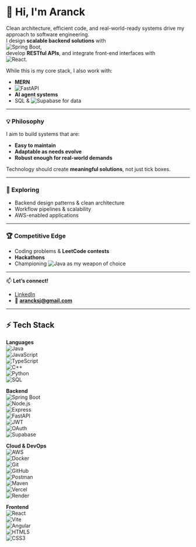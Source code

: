 # 👋 Hi, I'm Aranck  

Clean architecture, efficient code, and real-world-ready systems drive my approach to software engineering.  
I design **scalable backend solutions** with  
![Spring Boot](https://img.shields.io/badge/Spring%20Boot-6DB33F?style=flat-square&logo=springboot&logoColor=white),  
develop **RESTful APIs**, and integrate front-end interfaces with  
![React](https://img.shields.io/badge/React-20232A?style=flat-square&logo=react&logoColor=61DAFB).  

While this is my core stack, I also work with:  
- **MERN**  
- ![FastAPI](https://img.shields.io/badge/FastAPI-009688?style=flat-square&logo=fastapi&logoColor=white)  
- **AI agent systems**  
- SQL & ![Supabase](https://img.shields.io/badge/Supabase-3ECF8E?style=flat-square&logo=supabase&logoColor=white) for data  

---

### 💡 Philosophy  
I aim to build systems that are:  
- **Easy to maintain**  
- **Adaptable as needs evolve**  
- **Robust enough for real-world demands**  

Technology should create **meaningful solutions**, not just tick boxes.  

---

### 🚀 Exploring  
- Backend design patterns & clean architecture  
- Workflow pipelines & scalability  
- AWS-enabled applications  

---

### 🏆 Competitive Edge  
- Coding problems & **LeetCode contests**  
- **Hackathons**  
- Championing ![Java](https://img.shields.io/badge/Java-ED8B00?style=flat-square&logo=openjdk&logoColor=white) as my weapon of choice  

---

📫 **Let’s connect!**  
- [LinkedIn](https://www.linkedin.com/in/aranck)  
- 📧 **arancksj@gmail.com**  

---

## ⚡ Tech Stack

**Languages**  
![Java](https://img.shields.io/badge/Java-ED8B00?style=for-the-badge&logo=openjdk&logoColor=white)  
![JavaScript](https://img.shields.io/badge/JavaScript-F7DF1E?style=for-the-badge&logo=javascript&logoColor=black)  
![TypeScript](https://img.shields.io/badge/TypeScript-3178C6?style=for-the-badge&logo=typescript&logoColor=white)  
![C++](https://img.shields.io/badge/C++-00599C?style=for-the-badge&logo=c%2b%2b&logoColor=white)  
![Python](https://img.shields.io/badge/Python-3776AB?style=for-the-badge&logo=python&logoColor=white)  
![SQL](https://img.shields.io/badge/SQL-003B57?style=for-the-badge&logo=postgresql&logoColor=white)  

**Backend**  
![Spring Boot](https://img.shields.io/badge/Spring%20Boot-6DB33F?style=for-the-badge&logo=springboot&logoColor=white)  
![Node.js](https://img.shields.io/badge/Node.js-339933?style=for-the-badge&logo=nodedotjs&logoColor=white)  
![Express](https://img.shields.io/badge/Express-000000?style=for-the-badge&logo=express&logoColor=white)  
![FastAPI](https://img.shields.io/badge/FastAPI-009688?style=for-the-badge&logo=fastapi&logoColor=white)  
![JWT](https://img.shields.io/badge/JWT-black?style=for-the-badge&logo=jsonwebtokens&logoColor=white)  
![OAuth](https://img.shields.io/badge/OAuth-3EAAAF?style=for-the-badge&logo=oauth&logoColor=white)  
![Supabase](https://img.shields.io/badge/Supabase-3ECF8E?style=for-the-badge&logo=supabase&logoColor=white)  

**Cloud & DevOps**  
![AWS](https://img.shields.io/badge/AWS-FF9900?style=for-the-badge&logo=amazonwebservices&logoColor=white)  
![Docker](https://img.shields.io/badge/Docker-2496ED?style=for-the-badge&logo=docker&logoColor=white)  
![Git](https://img.shields.io/badge/Git-F05032?style=for-the-badge&logo=git&logoColor=white)  
![GitHub](https://img.shields.io/badge/GitHub-181717?style=for-the-badge&logo=github&logoColor=white)  
![Postman](https://img.shields.io/badge/Postman-FF6C37?style=for-the-badge&logo=postman&logoColor=white)  
![Maven](https://img.shields.io/badge/Maven-C71A36?style=for-the-badge&logo=apachemaven&logoColor=white)  
![Vercel](https://img.shields.io/badge/Vercel-000000?style=for-the-badge&logo=vercel&logoColor=white)  
![Render](https://img.shields.io/badge/Render-46E3B7?style=for-the-badge&logo=render&logoColor=black)  

**Frontend**  
![React](https://img.shields.io/badge/React-20232A?style=for-the-badge&logo=react&logoColor=61DAFB)  
![Vite](https://img.shields.io/badge/Vite-646CFF?style=for-the-badge&logo=vite&logoColor=white)  
![Angular](https://img.shields.io/badge/Angular-DD0031?style=for-the-badge&logo=angular&logoColor=white)  
![HTML5](https://img.shields.io/badge/HTML5-E34F26?style=for-the-badge&logo=html5&logoColor=white)  
![CSS3](https://img.shields.io/badge/CSS3-1572B6?style=for-the-badge&logo=css3&logoColor=white)  
